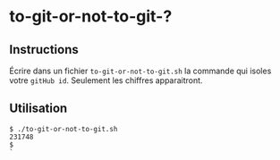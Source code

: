 # to-git-or-not-to-git-?

## Instructions

Écrire dans un fichier `to-git-or-not-to-git.sh` la commande qui isoles votre `gitHub id`.
Seulement les chiffres apparaitront.

## Utilisation

```console
$ ./to-git-or-not-to-git.sh
231748
$
`
```
